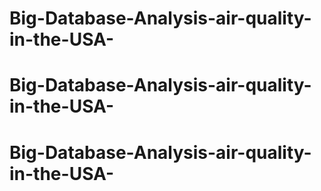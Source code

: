 # Big-Database-Analysis-air-quality-in-the-USA-
# Big-Database-Analysis-air-quality-in-the-USA-
# Big-Database-Analysis-air-quality-in-the-USA-
